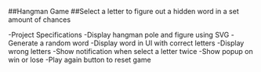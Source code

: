 ##Hangman Game
##Select a letter to figure out a hidden word in a set amount of chances

-Project Specifications
-Display hangman pole and figure using SVG
-Generate a random word
-Display word in UI with correct letters
-Display wrong letters
-Show notification when select a letter twice
-Show popup on win or lose
-Play again button to reset game
